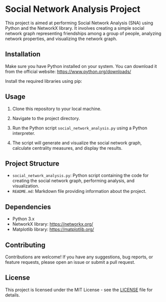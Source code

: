 
# Social Network Analysis Project

This project is aimed at performing Social Network Analysis (SNA) using Python and the NetworkX library. It involves creating a simple social network graph representing friendships among a group of people, analyzing network properties, and visualizing the network graph.

## Installation

Make sure you have Python installed on your system. You can download it from the official website: https://www.python.org/downloads/

Install the required libraries using pip:


## Usage

1. Clone this repository to your local machine.
2. Navigate to the project directory.
3. Run the Python script `social_network_analysis.py` using a Python interpreter.


4. The script will generate and visualize the social network graph, calculate centrality measures, and display the results.

## Project Structure

- `social_network_analysis.py`: Python script containing the code for creating the social network graph, performing analysis, and visualization.
- `README.md`: Markdown file providing information about the project.

## Dependencies

- Python 3.x
- NetworkX library: https://networkx.org/
- Matplotlib library: https://matplotlib.org/

## Contributing

Contributions are welcome! If you have any suggestions, bug reports, or feature requests, please open an issue or submit a pull request.

## License

This project is licensed under the MIT License - see the [LICENSE](LICENSE) file for details.
